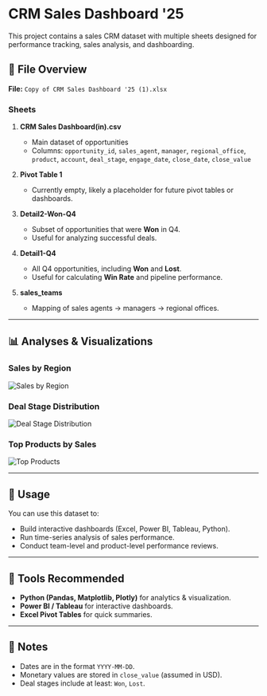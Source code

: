 # CRM Sales Dashboard '25

This project contains a sales CRM dataset with multiple sheets designed for performance tracking, sales analysis, and dashboarding.

## 📂 File Overview
**File:** `Copy of CRM Sales Dashboard '25 (1).xlsx`

### Sheets
1. **CRM Sales Dashboard(in).csv**
   - Main dataset of opportunities
   - Columns: `opportunity_id`, `sales_agent`, `manager`, `regional_office`, `product`, `account`, `deal_stage`, `engage_date`, `close_date`, `close_value`

2. **Pivot Table 1**
   - Currently empty, likely a placeholder for future pivot tables or dashboards.

3. **Detail2-Won-Q4**
   - Subset of opportunities that were **Won** in Q4.
   - Useful for analyzing successful deals.

4. **Detail1-Q4**
   - All Q4 opportunities, including **Won** and **Lost**.
   - Useful for calculating **Win Rate** and pipeline performance.

5. **sales_teams**
   - Mapping of sales agents → managers → regional offices.

---

## 📊 Analyses & Visualizations

### Sales by Region
![Sales by Region](sales_by_region.png)

### Deal Stage Distribution
![Deal Stage Distribution](deal_stage_distribution.png)

### Top Products by Sales
![Top Products](top_products.png)

---

## 🚀 Usage
You can use this dataset to:
- Build interactive dashboards (Excel, Power BI, Tableau, Python).
- Run time-series analysis of sales performance.
- Conduct team-level and product-level performance reviews.

---

## 🔧 Tools Recommended
- **Python (Pandas, Matplotlib, Plotly)** for analytics & visualization.
- **Power BI / Tableau** for interactive dashboards.
- **Excel Pivot Tables** for quick summaries.

---

## 📅 Notes
- Dates are in the format `YYYY-MM-DD`.
- Monetary values are stored in `close_value` (assumed in USD).
- Deal stages include at least: `Won`, `Lost`.
